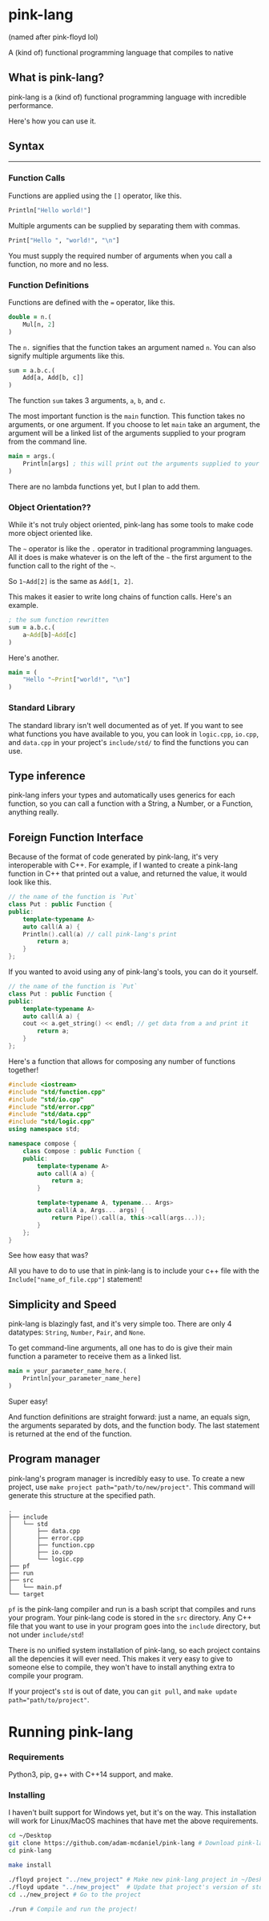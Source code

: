 # pink-lang

(named after pink-floyd lol)

A (kind of) functional programming language that compiles to native

## What is pink-lang?

pink-lang is a (kind of) functional programming language with incredible performance.

Here's how you can use it.

## Syntax
---

### Function Calls

Functions are applied using the `[]` operator, like this.

```clj
Println["Hello world!"]
```

Multiple arguments can be supplied by separating them with commas.

```clj
Print["Hello ", "world!", "\n"]
```

You must supply the required number of arguments when you call a function, no more and no less.

### Function Definitions

Functions are defined with the `=` operator, like this.

```clj
double = n.(
	Mul[n, 2]
)
```

The `n.` signifies that the function takes an argument named `n`. You can also signify multiple arguments like this.

```clj
sum = a.b.c.(
	Add[a, Add[b, c]]
)
```

The function `sum` takes 3 arguments, `a`, `b`, and `c`.

The most important function is the `main` function. This function takes no arguments, or one argument. If you choose to let `main` take an argument, the argument will be a linked list of the arguments supplied to your program from the command line.

```clj
main = args.(
	Println[args] ; this will print out the arguments supplied to your program
)
```

There are no lambda functions yet, but I plan to add them.

### Object Orientation??

While it's not truly object oriented, pink-lang has some tools to make code more object oriented like.

The `~` operator is like the `.` operator in traditional programming languages. All it does is make whatever is on the left of the `~` the first argument to the function call to the right of the `~`.

So `1~Add[2]` is the same as `Add[1, 2]`.

This makes it easier to write long chains of function calls. Here's an example.

```clj
; the sum function rewritten
sum = a.b.c.(
	a~Add[b]~Add[c]
)
```

Here's another.

```clj
main = (
	"Hello "~Print["world!", "\n"]
)
```

### Standard Library

The standard library isn't well documented as of yet. If you want to see what functions you have available to you, you can look in `logic.cpp`, `io.cpp`, and `data.cpp` in your project's `include/std/` to find the functions you can use.

## Type inference

pink-lang infers your types and automatically uses generics for each function, so you can call a function with a String, a Number, or a Function, anything really.

## Foreign Function Interface

Because of the format of code generated by pink-lang, it's very interoperable with C++. For example, if I wanted to create a pink-lang function in C++ that printed out a value, and returned the value, it would look like this.

```c++
// the name of the function is `Put`
class Put : public Function {
public:
    template<typename A>
    auto call(A a) {
	Println().call(a) // call pink-lang's print
        return a;
    }
};
```

If you wanted to avoid using any of pink-lang's tools, you can do it yourself.

```c++
// the name of the function is `Put`
class Put : public Function {
public:
    template<typename A>
    auto call(A a) {
	cout << a.get_string() << endl; // get data from a and print it
        return a;
    }
};
```

Here's a function that allows for composing any number of functions together!
```c++
#include <iostream>
#include "std/function.cpp"
#include "std/io.cpp"
#include "std/error.cpp"
#include "std/data.cpp"
#include "std/logic.cpp"
using namespace std;

namespace compose {
    class Compose : public Function {
    public:
        template<typename A>
        auto call(A a) {
            return a;
        }

        template<typename A, typename... Args>
        auto call(A a, Args... args) {
            return Pipe().call(a, this->call(args...));
        }
    };
}
```


See how easy that was?

All you have to do to use that in pink-lang is to include your c++ file with the `Include["name_of_file.cpp"]` statement!

## Simplicity and Speed

pink-lang is blazingly fast, and it's very simple too. There are only 4 datatypes: `String`, `Number`, `Pair`, and `None`.

To get command-line arguments, all one has to do is give their main function a parameter to receive them as a linked list.

```clj
main = your_parameter_name_here.(
	Println[your_parameter_name_here]
)
```

Super easy!

And function definitions are straight forward: just a name, an equals sign, the arguments separated by dots, and the function body. The last statement is returned at the end of the function.

## Program manager

pink-lang's program manager is incredibly easy to use. To create a new project, use `make project path="path/to/new/project"`. This command will generate this structure at the specified path.

```
.
├── include
│   └── std
│       ├── data.cpp
│       ├── error.cpp
│       ├── function.cpp
│       ├── io.cpp
│       └── logic.cpp
├── pf
├── run
├── src
│   └── main.pf
└── target
```

`pf` is the pink-lang compiler and run is a bash script that compiles and runs your program. Your pink-lang code is stored in the `src` directory. Any C++ file that you want to use in your program goes into the `include` directory, but not under `include/std`!

There is no unified system installation of pink-lang, so each project contains all the depencies it will ever need. This makes it very easy to give to someone else to compile, they won't have to install anything extra to compile your program.

If your project's `std` is out of date, you can `git pull`, and `make update path="path/to/project"`.


# Running pink-lang

### Requirements

Python3, pip, g++ with C++14 support, and make.

### Installing

I haven't built support for Windows yet, but it's on the way. This installation will work for Linux/MacOS machines that have met the above requirements.

```bash
cd ~/Desktop
git clone https://github.com/adam-mcdaniel/pink-lang # Download pink-lang
cd pink-lang

make install

./floyd project "../new_project" # Make new pink-lang project in ~/Desktop/new_project
./floyd update "../new_project"  # Update that project's version of std
cd ../new_project # Go to the project

./run # Compile and run the project!
```
